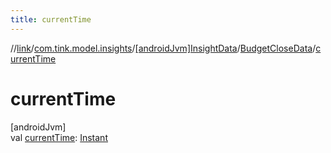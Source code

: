 ```yaml
---
title: currentTime
---
```

//[link](../../../../index.html)/[com.tink.model.insights](../../index.html)/[[androidJvm]InsightData](../index.html)/[BudgetCloseData](index.html)/[currentTime](current-time.html)



# currentTime



[androidJvm]\
val [currentTime](current-time.html): [Instant](https://developer.android.com/reference/kotlin/java/time/Instant.html)




